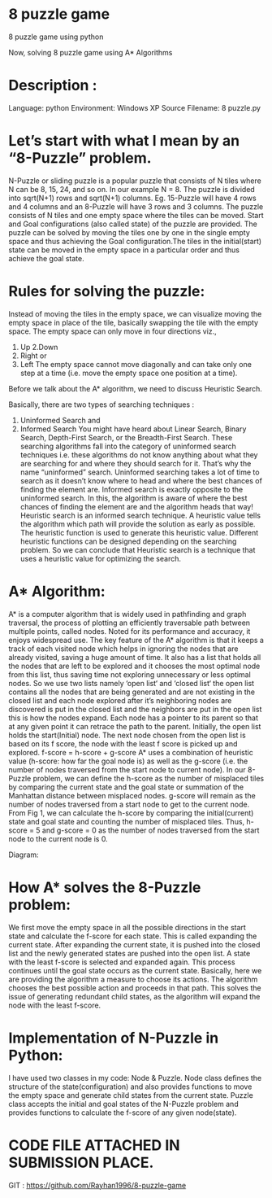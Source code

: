 # 8 puzzle game
 8 puzzle game using python


Now, solving 8 puzzle game using A* Algorithms

# Description : 
  Language: python
  Environment: Windows XP
  Source Filename: 8 puzzle.py
# Let’s start with what I mean by an “8-Puzzle” problem.

N-Puzzle or sliding puzzle is a popular puzzle that consists of N tiles where N can be 8, 15, 24, and so on. In our example N = 8. The puzzle is divided into sqrt(N+1) rows and sqrt(N+1) columns. Eg. 15-Puzzle will have 4 rows and 4 columns and an 8-Puzzle will have 3 rows and 3 columns. The puzzle consists of N tiles and one empty space where the tiles can be moved. Start and Goal configurations (also called state) of the puzzle are provided. The puzzle can be solved by moving the tiles one by one in the single empty space and thus achieving the Goal configuration.The tiles in the initial(start) state can be moved in the empty space in a particular order and thus achieve the goal state.

 
 
 
# Rules for solving the puzzle:

Instead of moving the tiles in the empty space, we can visualize moving the empty space in place of the tile, basically swapping the tile with the empty space. The empty space can only move in four directions viz.,
1. Up
2.Down
3. Right or
4. Left
The empty space cannot move diagonally and can take only one step at a time (i.e. move the empty space one position at a time).

Before we talk about the A* algorithm, we need to discuss Heuristic Search.

Basically, there are two types of searching techniques :
1. Uninformed Search and
2. Informed Search
You might have heard about Linear Search, Binary Search, Depth-First Search, or the Breadth-First Search. These searching algorithms fall into the category of uninformed search techniques i.e. these algorithms do not know anything about what they are searching for and where they should search for it. That’s why the name “uninformed” search. Uninformed searching takes a lot of time to search as it doesn’t know where to head and where the best chances of finding the element are.
Informed search is exactly opposite to the uninformed search. In this, the algorithm is aware of where the best chances of finding the element are and the algorithm heads that way! Heuristic search is an informed search technique. A heuristic value tells the algorithm which path will provide the solution as early as possible. The heuristic function is used to generate this heuristic value. Different heuristic functions can be designed depending on the searching problem. So we can conclude that Heuristic search is a technique that uses a heuristic value for optimizing the search.
# A* Algorithm:

A* is a computer algorithm that is widely used in pathfinding and graph traversal, the process of plotting an efficiently traversable path between multiple points, called nodes. Noted for its performance and accuracy, it enjoys widespread use.
The key feature of the A* algorithm is that it keeps a track of each visited node which helps in ignoring the nodes that are already visited, saving a huge amount of time. It also has a list that holds all the nodes that are left to be explored and it chooses the most optimal node from this list, thus saving time not exploring unnecessary or less optimal nodes.
So we use two lists namely ‘open list‘ and ‘closed list‘ the open list contains all the nodes that are being generated and are not existing in the closed list and each node explored after it’s neighboring nodes are discovered is put in the closed list and the neighbors are put in the open list this is how the nodes expand. Each node has a pointer to its parent so that at any given point it can retrace the path to the parent. Initially, the open list holds the start(Initial) node. The next node chosen from the open list is based on its f score, the node with the least f score is picked up and explored.
f-score = h-score + g-score
A* uses a combination of heuristic value (h-score: how far the goal node is) as well as the g-score (i.e. the number of nodes traversed from the start node to current node).
In our 8-Puzzle problem, we can define the h-score as the number of misplaced tiles by comparing the current state and the goal state or summation of the Manhattan distance between misplaced nodes.
g-score will remain as the number of nodes traversed from a start node to get to the current node.
From Fig 1, we can calculate the h-score by comparing the initial(current) state and goal state and counting the number of misplaced tiles.
Thus, h-score = 5 and g-score = 0 as the number of nodes traversed from the start node to the current node is 0.

 
Diagram:



# How A* solves the 8-Puzzle problem:

We first move the empty space in all the possible directions in the start state and calculate the f-score for each state. This is called expanding the current state.
After expanding the current state, it is pushed into the closed list and the newly generated states are pushed into the open list. A state with the least f-score is selected and expanded again. This process continues until the goal state occurs as the current state. Basically, here we are providing the algorithm a measure to choose its actions. 
The algorithm chooses the best possible action and proceeds in that path.
This solves the issue of generating redundant child states, as the algorithm will expand the node with the least f-score.

# Implementation of N-Puzzle in Python:

I have used two classes in my code: Node & Puzzle.
Node class defines the structure of the state(configuration) and also provides functions to move the empty space and generate child states from the current state. Puzzle class accepts the initial and goal states of the N-Puzzle problem and provides functions to calculate the f-score of any given node(state).


# CODE FILE ATTACHED IN SUBMISSION PLACE.

GIT : https://github.com/Rayhan1996/8-puzzle-game
